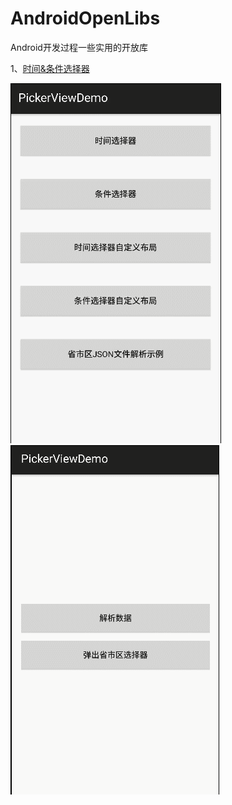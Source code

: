 # AndroidOpenLibs
Android开发过程一些实用的开放库

1、[时间&条件选择器](https://github.com/Bigkoo/Android-PickerView)

![Aaron Swartz](https://github.com/Bigkoo/Android-PickerView/raw/master/preview/timepicker.gif)
![Aaron Swartz](https://github.com/Bigkoo/Android-PickerView/raw/master/preview/JsonData.gif)
